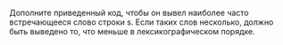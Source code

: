 Дополните приведенный код, чтобы он вывел наиболее часто встречающееся слово строки s. Если таких слов несколько, должно быть выведено то, что меньше в лексикографическом порядке.